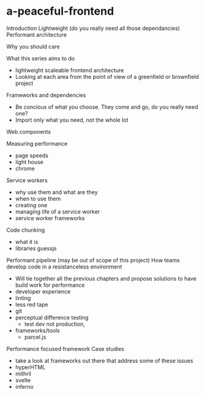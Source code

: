 # a-peaceful-frontend

Introduction
 Lightweight (do you really need all those dependancies)
 Performant architecture

Why you should care

What this series aims to do
 - lightweight scaleable frontend architecture
 - Looking at each area from the point of view of a greenfield or brownfield project

Frameworks and dependencies
 - Be concious of what you choose. They come and go, do you really need one?
 - Import only what you need, not the whole lot

Web components

Measuring performance
- page speeds
- light house
- chrome

Service workers
 - why use them and what are they
 - when to use them
 - creating one
 - managing life of a service worker 
 - service worker frameworks

Code chunking
 - what it is
 - libraries guessjs

Performant pipeline (may be out of scope of this project)
How teams develop code in a resistanceless environment
 - Will tie together all the previous chapters and propose solutions to have build work for performance
 - developer experience
 - linting
 - less red tape
 - git
 - perceptual difference testing
   - test dev not production, 
 - frameworks/tools
   - parcel.js

Performance focused framework Case studies
 - take a look at frameworks out there that address some of these issues
 - hyperHTML
 - mithril
 - svelte
 - inferno
